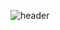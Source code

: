 ![header](https://capsule-render.vercel.app/api?type=Waving&color=ffd7d5&height=300&section=header&text=hello!%20&fontSize=90)
